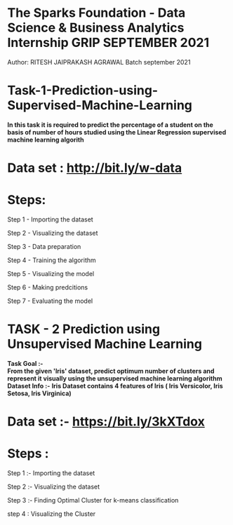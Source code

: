 # The Sparks Foundation - Data Science & Business Analytics Internship GRIP SEPTEMBER 2021 

Author: RITESH JAIPRAKASH AGRAWAL
Batch september 2021

# Task-1-Prediction-using-Supervised-Machine-Learning
**In this task it is required to predict the percentage of a student on the basis of number of hours studied using the Linear Regression supervised machine learning algorith**

# Data set : http://bit.ly/w-data 


# Steps:

Step 1 - Importing the dataset

Step 2 - Visualizing the dataset

Step 3 - Data preparation

Step 4 - Training the algorithm

Step 5 - Visualizing the model

Step 6 - Making predcitions

Step 7 - Evaluating the model


# **TASK - 2  Prediction using Unsupervised Machine Learning**

**Task Goal :-**  
 **From the given 'Iris' dataset, predict optimum number of clusters and represent it visually using the unsupervised machine learning algorithm**
**Dataset Info :-** 
**Iris Dataset contains 4 features of Iris ( Iris Versicolor, Iris Setosa, Iris Virginica)**

# Data set :- https://bit.ly/3kXTdox


# Steps :

Step 1 :- Importing the dataset

Step 2 :- Visualizing the dataset

Step 3 :- Finding Optimal Cluster for k-means classification

step 4 : Visualizing the Cluster 

